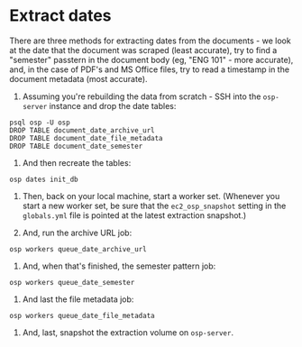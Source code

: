 # Extract dates

There are three methods for extracting dates from the documents - we look at the date that the document was scraped (least accurate), try to find a "semester" passtern in the document body (eg, "ENG 101" - more accurate), and, in the case of PDF's and MS Office files, try to read a timestamp in the document metadata (most accurate).

1. Assuming you're rebuilding the data from scratch - SSH into the `osp-server` instance and drop the date tables:

```
psql osp -U osp
DROP TABLE document_date_archive_url
DROP TABLE document_date_file_metadata
DROP TABLE document_date_semester
```

1. And then recreate the tables:

```
osp dates init_db
```

1. Then, back on your local machine, start a worker set. (Whenever you start a new worker set, be sure that the `ec2_osp_snapshot` setting in the `globals.yml` file is pointed at the latest extraction snapshot.)

1. And, run the archive URL job:

```
osp workers queue_date_archive_url
```

1. And, when that's finished, the semester pattern job:

```
osp workers queue_date_semester
```

1. And last the file metadata job:

```
osp workers queue_date_file_metadata
```

1. And, last, snapshot the extraction volume on `osp-server`.
